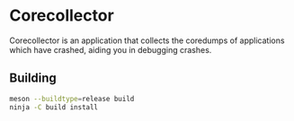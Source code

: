 # Corecollector

Corecollector is an application that collects the coredumps of applications which have crashed, aiding
you in debugging crashes.

## Building

```sh
meson --buildtype=release build
ninja -C build install
```